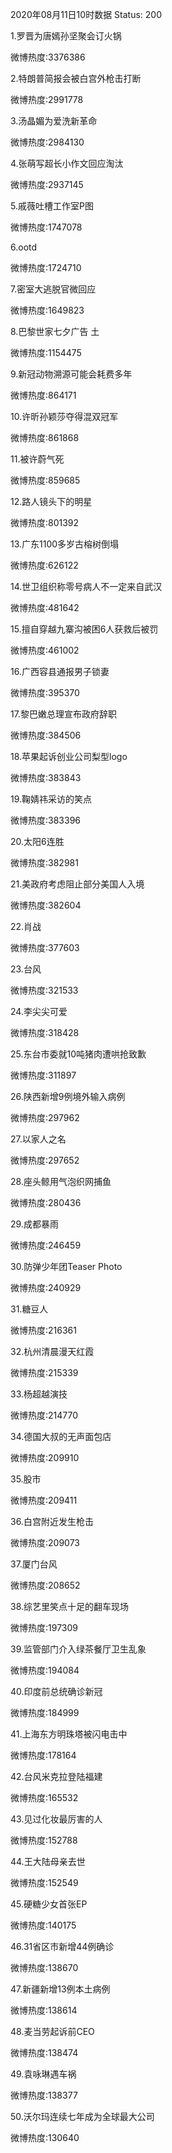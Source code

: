 2020年08月11日10时数据
Status: 200

1.罗晋为唐嫣孙坚聚会订火锅

微博热度:3376386

2.特朗普简报会被白宫外枪击打断

微博热度:2991778

3.汤晶媚为爱洗新革命

微博热度:2984130

4.张萌写超长小作文回应淘汰

微博热度:2937145

5.戚薇吐槽工作室P图

微博热度:1747078

6.ootd

微博热度:1724710

7.密室大逃脱官微回应

微博热度:1649823

8.巴黎世家七夕广告 土

微博热度:1154475

9.新冠动物溯源可能会耗费多年

微博热度:864171

10.许昕孙颖莎夺得混双冠军

微博热度:861868

11.被许蔚气死

微博热度:859685

12.路人镜头下的明星

微博热度:801392

13.广东1100多岁古榕树倒塌

微博热度:626122

14.世卫组织称零号病人不一定来自武汉

微博热度:481642

15.擅自穿越九寨沟被困6人获救后被罚

微博热度:461002

16.广西容县通报男子锁妻

微博热度:395370

17.黎巴嫩总理宣布政府辞职

微博热度:384506

18.苹果起诉创业公司梨型logo

微博热度:383843

19.鞠婧祎采访的笑点

微博热度:383396

20.太阳6连胜

微博热度:382981

21.美政府考虑阻止部分美国人入境

微博热度:382604

22.肖战

微博热度:377603

23.台风

微博热度:321533

24.李尖尖可爱

微博热度:318428

25.东台市委就10吨猪肉遭哄抢致歉

微博热度:311897

26.陕西新增9例境外输入病例

微博热度:297962

27.以家人之名

微博热度:297652

28.座头鲸用气泡织网捕鱼

微博热度:280436

29.成都暴雨

微博热度:246459

30.防弹少年团Teaser Photo

微博热度:240929

31.糖豆人

微博热度:216361

32.杭州清晨漫天红霞

微博热度:215339

33.杨超越演技

微博热度:214770

34.德国大叔的无声面包店

微博热度:209910

35.股市

微博热度:209411

36.白宫附近发生枪击

微博热度:209073

37.厦门台风

微博热度:208652

38.综艺里笑点十足的翻车现场

微博热度:197309

39.监管部门介入绿茶餐厅卫生乱象

微博热度:194084

40.印度前总统确诊新冠

微博热度:184999

41.上海东方明珠塔被闪电击中

微博热度:178164

42.台风米克拉登陆福建

微博热度:165532

43.见过化妆最厉害的人

微博热度:152788

44.王大陆母亲去世

微博热度:152549

45.硬糖少女首张EP

微博热度:140175

46.31省区市新增44例确诊

微博热度:138670

47.新疆新增13例本土病例

微博热度:138614

48.麦当劳起诉前CEO

微博热度:138474

49.袁咏琳遇车祸

微博热度:138377

50.沃尔玛连续七年成为全球最大公司

微博热度:130640

